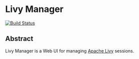 # Livy Manager
[![Build Status](https://travis-ci.org/kjmrknsn/livy-manager.svg?branch=master)](https://travis-ci.org/kjmrknsn/livy-manager)

## Abstract
Livy Manager is a Web UI for managing [Apache Livy](https://livy.incubator.apache.org/) sessions.

